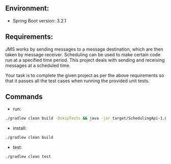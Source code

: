 ## Environment:
- Spring Boot version: 3.2.1

## Requirements:
JMS works by sending messages to a message destination, which are then taken by message receiver. Scheduling can be used to make certain code run at a specified time period. This project deals with sending and receiving messages at a scheduled time.

Your task is to complete the given project as per the above requirements so that it passes all the test cases when running the provided unit tests.

## Commands
- run: 
```bash
./gradlew clean build -DskipTests && java -jar target/SchedulingApi-1.0.jar
```
- install: 
```bash
./gradlew clean build
```
- test: 
```bash
./gradlew clean test
```
